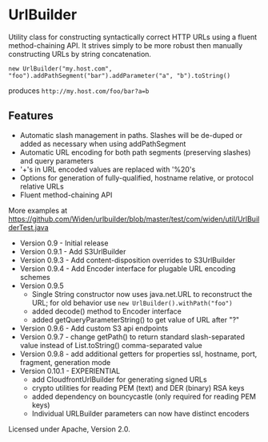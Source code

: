 UrlBuilder
==========

Utility class for constructing syntactically correct HTTP URLs using a fluent method-chaining API. It strives simply to be more robust then manually constructing URLs by string concatenation.

    new UrlBuilder("my.host.com", "foo").addPathSegment("bar").addParameter("a", "b").toString()

produces `http://my.host.com/foo/bar?a=b`

Features
--------
* Automatic slash management in paths. Slashes will be de-duped or added as necessary when using addPathSegment
* Automatic URL encoding for both path segments (preserving slashes) and query parameters
* '+'s in URL encoded values are replaced with '%20's
* Options for generation of fully-qualified, hostname relative, or protocol relative URLs
* Fluent method-chaining API

More examples at https://github.com/Widen/urlbuilder/blob/master/test/com/widen/util/UrlBuilderTest.java

* Version 0.9 - Initial release
* Version 0.9.1 - Add S3UrlBuilder
* Version 0.9.3 - Add content-disposition overrides to S3UrlBuilder
* Version 0.9.4 - Add Encoder interface for plugable URL encoding schemes
* Version 0.9.5
    * Single String constructor now uses java.net.URL to reconstruct the URL; for old behavior use `new UrlBuilder().withPath("foo")`
    * added decode() method to Encoder interface
    * added getQueryParameterString() to get value of URL after "?"
* Version 0.9.6 - Add custom S3 api endpoints
* Version 0.9.7 - change getPath() to return standard slash-separated value instead of List.toString() comma-separated value
* Version 0.9.8 - add additional getters for properties ssl, hostname, port, fragment, generation mode
* Version 0.10.1 - EXPERIENTIAL
	* add CloudfrontUrlBuilder for generating signed URLs
	* crypto utilities for reading PEM (text) and DER (binary) RSA keys
	* added dependency on bouncycastle (only required for reading PEM keys)
	* Individual URLBuilder parameters can now have distinct encoders

Licensed under Apache, Version 2.0.
